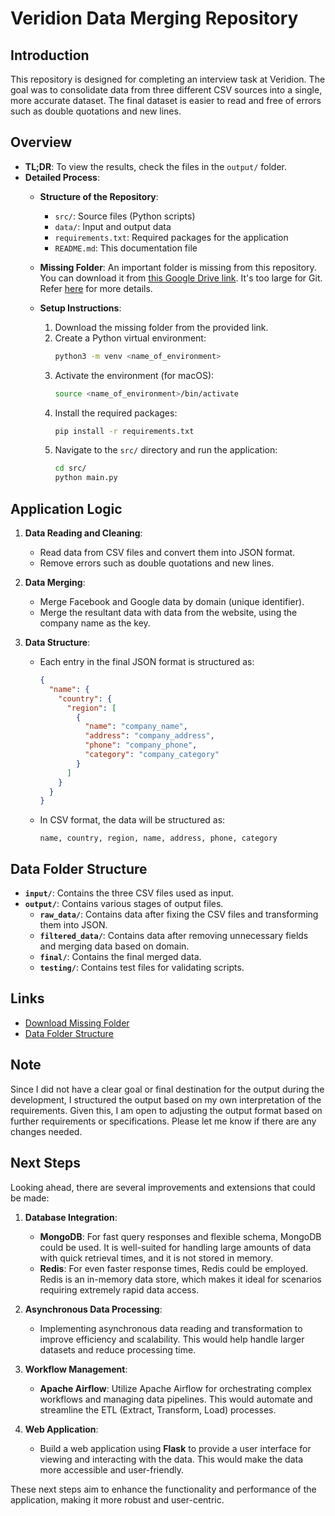 # Veridion Data Merging Repository

## Introduction

This repository is designed for completing an interview task at Veridion. The goal was to consolidate data from three different CSV sources into a single, more accurate dataset. The final dataset is easier to read and free of errors such as double quotations and new lines.

## Overview

- **TL;DR**: To view the results, check the files in the `output/` folder.
- **Detailed Process**:
  - **Structure of the Repository**:
    - `src/`: Source files (Python scripts)
    - `data/`: Input and output data
    - `requirements.txt`: Required packages for the application
    - `README.md`: This documentation file

  - **Missing Folder**: An important folder is missing from this repository. You can download it from [this Google Drive link](https://drive.google.com/file/d/1yBUU-7vuqL9YFbdGvsQZe7P67PfgOuTd/view?usp=drive_link). It's too large for Git. Refer [here](https://github.com/Jock00/veridion_data_merging/blob/main/README.md#data-folder-structure) for more details.

  - **Setup Instructions**:
    1. Download the missing folder from the provided link.
    2. Create a Python virtual environment:
       ```bash
       python3 -m venv <name_of_environment>
       ```
    3. Activate the environment (for macOS):
       ```bash
       source <name_of_environment>/bin/activate
       ```
    4. Install the required packages:
       ```bash
       pip install -r requirements.txt
       ```
    5. Navigate to the `src/` directory and run the application:
       ```bash
       cd src/
       python main.py
       ```

## Application Logic

1. **Data Reading and Cleaning**:
   - Read data from CSV files and convert them into JSON format.
   - Remove errors such as double quotations and new lines.

2. **Data Merging**:
   - Merge Facebook and Google data by domain (unique identifier).
   - Merge the resultant data with data from the website, using the company name as the key.

3. **Data Structure**:
   - Each entry in the final JSON format is structured as:
     ```json
     {
       "name": {
         "country": {
           "region": [
             {
               "name": "company_name",
               "address": "company_address",
               "phone": "company_phone",
               "category": "company_category"
             }
           ]
         }
       }
     }
     ```
   - In CSV format, the data will be structured as:
     ```
     name, country, region, name, address, phone, category
     ```

## Data Folder Structure

- **`input/`**: Contains the three CSV files used as input.
- **`output/`**: Contains various stages of output files.
  - **`raw_data/`**: Contains data after fixing the CSV files and transforming them into JSON.
  - **`filtered_data/`**: Contains data after removing unnecessary fields and merging data based on domain.
  - **`final/`**: Contains the final merged data.
  - **`testing/`**: Contains test files for validating scripts.

## Links

- [Download Missing Folder](https://drive.google.com/file/d/1yBUU-7vuqL9YFbdGvsQZe7P67PfgOuTd/view?usp=drive_link)
- [Data Folder Structure](#data-folder-structure)

## Note

Since I did not have a clear goal or final destination for the output during the development, I structured the output based on my own interpretation of the requirements. Given this, I am open to adjusting the output format based on further requirements or specifications. Please let me know if there are any changes needed.

## Next Steps

Looking ahead, there are several improvements and extensions that could be made:

1. **Database Integration**:
   - **MongoDB**: For fast query responses and flexible schema, MongoDB could be used. It is well-suited for handling large amounts of data with quick retrieval times, and it is not stored in memory.
   - **Redis**: For even faster response times, Redis could be employed. Redis is an in-memory data store, which makes it ideal for scenarios requiring extremely rapid data access.

2. **Asynchronous Data Processing**:
   - Implementing asynchronous data reading and transformation to improve efficiency and scalability. This would help handle larger datasets and reduce processing time.

3. **Workflow Management**:
   - **Apache Airflow**: Utilize Apache Airflow for orchestrating complex workflows and managing data pipelines. This would automate and streamline the ETL (Extract, Transform, Load) processes.

4. **Web Application**:
   - Build a web application using **Flask** to provide a user interface for viewing and interacting with the data. This would make the data more accessible and user-friendly.

These next steps aim to enhance the functionality and performance of the application, making it more robust and user-centric.
